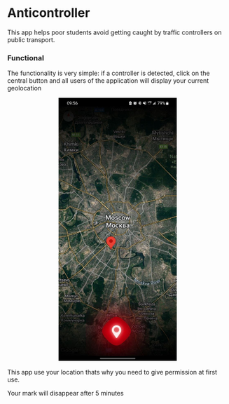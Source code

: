 # Anticontroller

This app helps poor students avoid getting caught by traffic controllers on public transport.  

### Functional
The functionality is very simple: if a controller is detected, click on the central button and all users of the application will display your current geolocation

<p align="center">
  <img width="270" height="600" src="Location/images/preview.jpeg">
</p>

This app use your location thats why you need to give permission at first use.

Your mark will disappear after 5 minutes